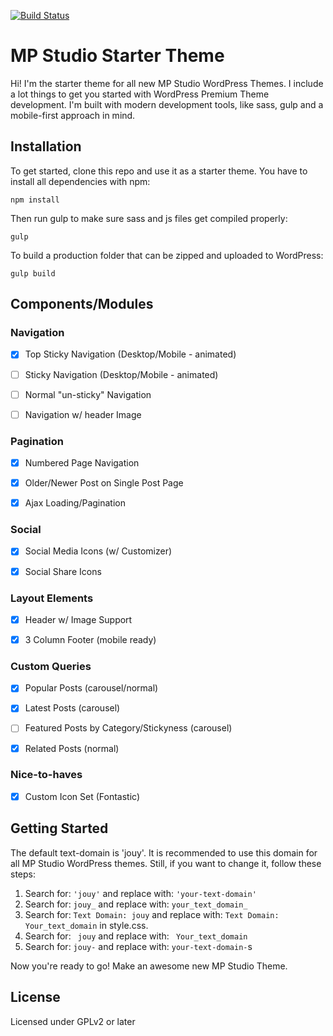[![Build Status](https://travis-ci.org/Automattic/_s.svg?branch=master)](https://travis-ci.org/Automattic/_s)

MP Studio Starter Theme
===

Hi! I'm the starter theme for all new MP Studio WordPress Themes. I include a lot things to get you started with WordPress Premium Theme development. I'm built with modern development tools, like sass, gulp and a mobile-first approach in mind.


Installation
---------------

To get started, clone this repo and use it as a starter theme. You have to install all dependencies with npm:

<code>npm install</code>

Then run gulp to make sure sass and js files get compiled properly:

<code>gulp</code>

To build a production folder that can be zipped and uploaded to WordPress:

<code>gulp build</code>


Components/Modules
--------------------

### Navigation

- [x] Top Sticky Navigation (Desktop/Mobile - animated)
- [ ] Sticky Navigation (Desktop/Mobile - animated)
- [ ] Normal "un-sticky" Navigation
- [ ] Navigation w/ header Image


### Pagination

- [x] Numbered Page Navigation
- [x] Older/Newer Post on Single Post Page
- [x] Ajax Loading/Pagination


### Social

- [x] Social Media Icons (w/ Customizer)
- [x] Social Share Icons


### Layout Elements

- [x] Header w/ Image Support
- [x] 3 Column Footer (mobile ready)


### Custom Queries

- [x] Popular Posts (carousel/normal)
- [x] Latest Posts (carousel)
- [ ] Featured Posts by Category/Stickyness (carousel)
- [x] Related Posts (normal) 


### Nice-to-haves

- [x] Custom Icon Set (Fontastic)



Getting Started
---------------

The default text-domain is 'jouy'. It is recommended to use this domain for all MP Studio WordPress themes. Still, if you want to change it, follow these steps:

1. Search for: `'jouy'` and replace with: `'your-text-domain'`
2. Search for: `jouy_` and replace with: `your_text_domain_`
3. Search for: `Text Domain: jouy` and replace with: `Text Domain: Your_text_domain` in style.css.
4. Search for: <code>&nbsp;jouy</code> and replace with: <code>&nbsp;Your_text_domain</code>
5. Search for: `jouy-` and replace with: `your-text-domain-`s


Now you're ready to go! Make an awesome new MP Studio Theme.


License
--------
Licensed under GPLv2 or later